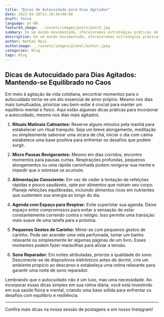 ```yaml
---
title: "Dicas de Autocuidado para Dias Agitados"
date: 2022-04-18T11:10:36+08:00
draft: false
language: pt-BR
featured_image: ../assets/images/posts/post5.jpg
summary: Em um mundo movimentado, ofereceremos estratégias práticas de autocuidado para integrar à sua rotina diária, garantindo que mesmo nos dias mais corridos, você reserve um tempo para cuidar de si mesmo.
description: Em um mundo movimentado, ofereceremos estratégias práticas de autocuidado para integrar à sua rotina diária, garantindo que mesmo nos dias mais corridos, você reserve um tempo para cuidar de si mesmo.
author: Nathan Reis
authorimage: ../assets/images/global/author.jpeg
categories: Blog
tags: Blog
---
```


## Dicas de Autocuidado para Dias Agitados: Mantendo-se Equilibrado no Caos

Em meio à agitação da vida cotidiana, encontrar momentos para o autocuidado torna-se um ato essencial de amor próprio. Mesmo nos dias mais tumultuados, priorizar seu bem-estar é crucial para manter um equilíbrio mental e físico. Aqui estão algumas dicas práticas para incorporar o autocuidado, mesmo nos dias mais agitados.

1. **Rituais Matinais Calmantes:** Reserve alguns minutos pela manhã para estabelecer um ritual tranquilo. Seja um breve alongamento, meditação ou simplesmente saborear uma xícara de chá, iniciar o dia com calma estabelece uma base positiva para enfrentar os desafios que podem surgir.

2. **Micro Pausas Revigorantes:** Mesmo em dias corridos, encontre momentos para pausas curtas. Respirações profundas, pequenos alongamentos ou uma rápida caminhada podem revigorar sua mente e impedir que o estresse se acumule.

3. **Alimentação Consciente:** Em vez de ceder à tentação de refeições rápidas e pouco saudáveis, opte por alimentos que nutram seu corpo. Planeje refeições equilibradas, incluindo alimentos ricos em nutrientes que sustentem sua energia ao longo do dia.

4. **Agenda com Espaço para Respirar:** Evite superlotar sua agenda. Deixe espaço entre compromissos para evitar a sensação de estar constantemente correndo contra o relógio. Isso permite uma transição mais suave de uma tarefa para a próxima.

5. **Pequenos Gestos de Carinho:** Mime-se com pequenos gestos de carinho. Pode ser acender uma vela perfumada, tomar um banho relaxante ou simplesmente ler algumas páginas de um livro. Esses momentos podem fazer maravilhas para aliviar a tensão.

6. **Sono Reparador:** Em noites atribuladas, priorize a qualidade do sono. Desconecte-se de dispositivos eletrônicos antes de dormir, crie um ambiente propício ao descanso e estabeleça uma rotina relaxante para garantir uma noite de sono reparador.

Lembrando que o autocuidado não é um luxo, mas uma necessidade. Ao incorporar essas dicas simples em sua rotina diária, você está investindo em sua saúde física e mental, criando uma base sólida para enfrentar os desafios com equilíbrio e resiliência.

---

Confira mais dicas na nossa sessão de postagens e em nosso Instagram!
